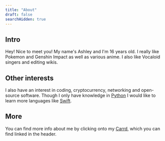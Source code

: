 ```yaml
---
title: "About"
draft: false
searchHidden: true
---
```


## Intro
Hey! Nice to meet you! My name's Ashley and I'm 16 years old. I really like Pokemon and Genshin Impact as well as various anime. I also like Vocaloid singers and editing wikis.

## Other interests
I also have an interest in coding, cryptocurrency, networking and open-source software. Though I only have knowledge in [Python](https://en.wikipedia.org/wiki/Python_(programming_language)) I would like to learn more languages like [Swift](https://en.wikipedia.org/wiki/Swift_(programming_language)).

## More
You can find more info about me by clicking onto my [Carrd](https://ninjasmosa.carrd.co), which you can find linked in the header.
